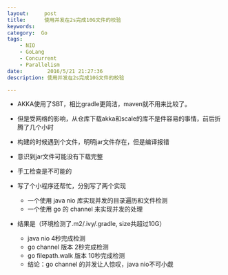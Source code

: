 ```yaml
---
layout:     post
title:      使用并发在2s完成10G文件的校验
keywords:
category:  Go
tags:
    - NIO
    - GoLang
    - Concurrent
    - Parallelism
date:        2016/5/21 21:27:36
description: 使用并发在2s完成10G文件的校验

---
```

  - AKKA使用了SBT，相比gradle更简洁，maven就不用来比较了。
  - 但是受网络的影响，从仓库下载akka和scale的库不是件容易的事情，前后折腾了几个小时
  - 构建的时候遇到个文件，明明jar文件存在，但是编译报错
  - 意识到jar文件可能没有下载完整

  - 手工检查是不可能的
<!--more-->
  - 写了个小程序还帮忙，分别写了两个实现
    * 一个使用 java nio 库实现并发的目录遍历和文件检测
    * 一个使用 go 的 channel 来实现并发的处理

  - 结果是（环境检测了.m2/.ivy/.gradle, size共超过10G）
    * java nio 4秒完成检测
    * go channel 版本 2秒完成检测
    * go filepath.walk 版本 10秒完成检测
    * 结论：go channel 的并发让人惊叹，java nio不可小觑
